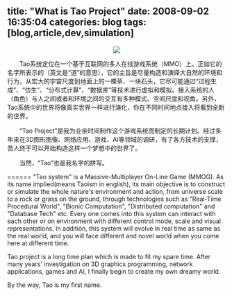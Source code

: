 title: "What is Tao Project"
date: 2008-09-02 16:35:04
categories: blog
tags: [blog,article,dev,simulation]
---
<div style="text-align:center;"><img src="/images/createworld.jpg" style="vertical-align:middle;"/></div>  
  
　　Tao系统定位在一个基于互联网的多人在线游戏系统（MMO）上。正如它的名字所表示的（英文是“道”的意思），它的主旨是尽量构造和演绎大自然的环境和行为，从宏大的宇宙尺度到地面上的一棵草、一块石头，它尽可能通过“过程生成”、“仿生”、“分布式计算”、“数据库”等技术进行虚拟和模拟。接入系统的人（角色）与人之间或者和环境之间的交互有多种模式、空间尺度和视角。另外，Tao系统中的世界将像真实世界一样进行演化，你在不同时间地点接入将看到全新的世界。  
  
　　“Tao Project”是我为业余时间制作这个游戏系统而制定的长期计划。经过多年来在3D图形图像、网络应用、游戏、AI等领域的调研，有了各方技术的支撑，吾人终于可以开始构造这样一个梦想中的世界了。  
  
　　当然，“Tao”也是我名字的拼写。

======
"Tao system" is a Massive-Multiplayer On-Line Game (MMOG). As its name implied(means Taoism in english), its main objective is to construct or simulate the whole nature's environment and action, from universe scale to a rock or grass on the ground, through technologies such as "Real-Time Procedural World", "Bionic Computation", "Distributed computation" and "Database Tech" etc. Every one comes into this system can interact with each other or on environment with different control mode, scale and visual representations. In addition, this system will evolve in real time as same as the real world, and you will face different and novel world when you come here at different time.  
  
Tao project is a long time plan which is made to fit my spare time. After many years' investigation on 3D graphics programming, network applications, games and AI, I finally begin to create my own dreamy world.  
  
By the way, Tao is my first name.